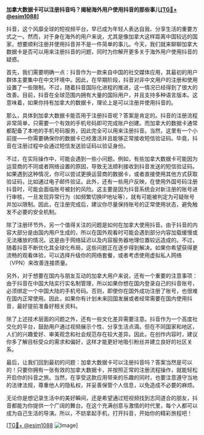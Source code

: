 **加拿大数据卡可以注册抖音吗？揭秘海外用户使用抖音的那些事儿[[TG💪+ @esim1088](https://t.me/s/esim1088)]**

抖音，这个风靡全球的短视频平台，早已成为年轻人表达自我、分享生活的重要方式之一。然而，对于身在海外的用户来说，尤其是像加拿大这样距离中国较远的国家，想要顺利注册并使用抖音并不是一件简单的事儿。今天，我们就来聊聊加拿大数据卡是否可以用来注册抖音的问题，同时为你解开更多关于海外用户使用抖音的疑惑。

首先，我们需要明确一点：抖音作为一款来自中国的社交媒体应用，其最初的用户群体主要集中在中文环境中。因此，在早期阶段，抖音对非中文用户的注册和使用设置了一些限制。不过，随着抖音国际化进程的推进，这一情况已经得到了很大的改善。目前，抖音在全球范围内拥有大量的国际用户，并且支持多种语言版本。这意味着，如果你持有加拿大的数据卡，理论上是可以注册并使用抖音的。

那么，具体到加拿大数据卡能否用于注册抖音呢？答案是肯定的。抖音的注册流程非常简单，只需要一个有效的手机号码即可完成账户创建。而加拿大的数据卡通常都配备了本地的手机号码服务，因此完全可以用来注册抖音。当然，这里有一个小前提——你需要确保你的数据卡已经激活并且能够正常接收短信验证码。毕竟，抖音在注册过程中会通过短信发送验证码以验证身份。

不过，在实际操作中，可能会遇到一些小问题。例如，有些加拿大数据卡可能因为运营商的不同或者网络设置的原因，导致无法顺利接收到抖音发送的短信验证码。如果遇到这种情况，你可以尝试更换运营商的数据卡，或者直接使用其他方式获取验证码，比如通过电子邮件验证。此外，还有一些用户反映，在使用外国号码注册抖音时，可能会面临账号被封的风险。这主要是因为抖音系统会对新注册的账号进行审核，一旦发现异常行为（如频繁切换IP地址等），就有可能被判定为可疑账号并加以限制。因此，在注册完成后，建议你尽量保持账号的正常使用状态，避免触发不必要的安全机制。

除了注册环节外，另一个值得关注的问题是如何在加拿大使用抖音。由于抖音的内容大部分是由国内用户生成的，所以在国外观看时可能会遇到部分内容加载缓慢或无法播放的情况。这是由于网络延迟以及内容服务器地理位置较远造成的。不过，随着抖音不断优化其全球化布局，这些问题正在逐步得到解决。如果你希望获得更流畅的观看体验，可以选择升级你的网络套餐，或者考虑使用虚拟私人网络（VPN）来改善连接质量。

另外，对于想要在国内与朋友互动的加拿大用户来说，还有一个重要的注意事项：由于抖音在中国大陆实行实名制管理，所以如果你想在国内登录自己的抖音账号，必须绑定一个中国大陆的手机号码。否则，即使你在国外成功注册了账号，也很难在国内正常使用。因此，如果你有计划未来回国发展或者经常需要在国内使用抖音，最好提前准备好相关资料。

除了上述技术层面的问题之外，还有一些文化差异需要注意。抖音作为一个高度社交化的平台，鼓励用户通过视频展示个性、分享生活点滴。但在不同国家和地区，人们的兴趣爱好、审美观念和社会规范存在较大差异。因此，在创作内容时，建议你多了解目标受众的需求和偏好，这样才能更好地吸引粉丝并建立良好的社区关系。

最后，让我们回到最初的问题：加拿大数据卡可以注册抖音吗？答案当然是可以的！只要你拥有一张有效的加拿大数据卡，并按照正常的注册流程操作，就能轻松开启你的抖音之旅。当然，在享受这款应用带来的乐趣的同时，也要注意遵守当地的法律法规，尊重他人的隐私权，并妥善保管个人信息，以免造成不必要的麻烦。

无论你是想记录生活中的美好瞬间，还是希望通过短视频找到志同道合的朋友，抖音都能为你提供一个广阔的舞台。在这个充满创意与激情的时代里，每个人都可以成为自己生活的导演。所以，不妨拿起手机，打开抖音，开始你的精彩旅程吧！

[[TG💪+ @esim1088](https://t.me/s/esim1088) ![Image](https://i.postimg.cc/4NQfJmqS/Snipaste-2025-05-13-00-14-12.png)]